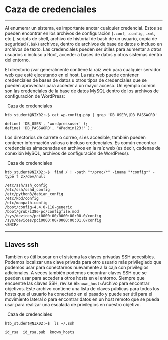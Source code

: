 # Caza de credenciales

---

Al enumerar un sistema, es importante anotar cualquier credencial. Estos se pueden encontrar en los archivos de configuración (`.conf`, `.config`, `.xml`, etc.), scripts de shell, archivo de historial de bash de un usuario, copia de seguridad (`.bak`) archivos, dentro de archivos de base de datos o incluso en archivos de texto. Las credenciales pueden ser útiles para aumentar a otros usuarios o incluso a Root, acceder a bases de datos y otros sistemas dentro del entorno.

El directorio /var generalmente contiene la raíz web para cualquier servidor web que esté ejecutando en el host. La raíz web puede contener credenciales de bases de datos u otros tipos de credenciales que se pueden aprovechar para acceder a un mayor acceso. Un ejemplo común son las credenciales de la base de datos MySQL dentro de los archivos de configuración de WordPress:

  Caza de credenciales

```shell-session
htb_student@NIX02:~$ cat wp-config.php | grep 'DB_USER\|DB_PASSWORD'

define( 'DB_USER', 'wordpressuser' );
define( 'DB_PASSWORD', 'WPadmin123!' );
```

Los directorios de carrete o correo, si es accesible, también pueden contener información valiosa o incluso credenciales. Es común encontrar credenciales almacenadas en archivos en la raíz web (es decir, cadenas de conexión MySQL, archivos de configuración de WordPress).

  Caza de credenciales

```shell-session
htb_student@NIX02:~$  find / ! -path "*/proc/*" -iname "*config*" -type f 2>/dev/null

/etc/ssh/ssh_config
/etc/ssh/sshd_config
/etc/python3/debian_config
/etc/kbd/config
/etc/manpath.config
/boot/config-4.4.0-116-generic
/boot/grub/i386-pc/configfile.mod
/sys/devices/pci0000:00/0000:00:00.0/config
/sys/devices/pci0000:00/0000:00:01.0/config
<SNIP>
```

---

## Llaves ssh

También es útil buscar en el sistema las claves privadas SSH accesibles. Podemos localizar una clave privada para otro usuario más privilegiado que podemos usar para conectarnos nuevamente a la caja con privilegios adicionales. A veces también podemos encontrar claves SSH que se pueden usar para acceder a otros hosts en el entorno. Siempre que encuentre las claves SSH, revise el`known_hosts`Archivo para encontrar objetivos. Este archivo contiene una lista de claves públicas para todos los hosts que el usuario ha conectado en el pasado y puede ser útil para el movimiento lateral o para encontrar datos en un host remoto que se pueda usar para realizar una escalada de privilegios en nuestro objetivo.

  Caza de credenciales

```shell-session
htb_student@NIX02:~$  ls ~/.ssh

id_rsa  id_rsa.pub  known_hosts
```